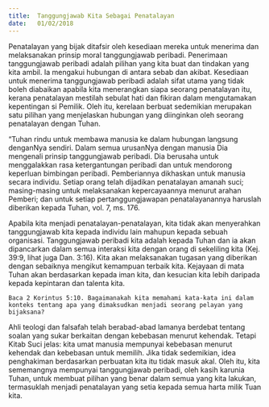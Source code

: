 ```yaml
---
title:  Tanggungjawab Kita Sebagai Penatalayan
date:   01/02/2018
---
```


Penatalayan yang bijak ditafsir oleh kesediaan mereka untuk menerima dan melaksanakan prinsip moral tanggungjawab peribadi. Penerimaan tanggungjawab peribadi adalah pilihan yang kita buat dan tindakan yang kita ambil. Ia mengakui hubungan di antara sebab dan akibat. Kesediaan untuk menerima tanggungjawab peribadi adalah sifat utama yang tidak boleh diabaikan apabila kita menerangkan siapa seorang penatalayan itu, kerana penatalayan mestilah sebulat hati dan fikiran dalam mengutamakan kepentingan si Pemilik.  Oleh itu, kerelaan berbuat sedemikian merupakan satu pilihan yang menjelaskan hubungan yang diinginkan oleh seorang penatalayan dengan Tuhan.

“Tuhan rindu untuk membawa manusia ke dalam hubungan langsung denganNya sendiri. Dalam semua urusanNya dengan manusia Dia mengenali prinsip tanggungjawab peribadi. Dia berusaha untuk menggalakkan rasa ketergantungan peribadi dan untuk mendorong keperluan bimbingan peribadi.  Pemberiannya dikhaskan untuk manusia secara individu.  Setiap orang telah dijadikan penatalayan amanah suci; masing-masing untuk melaksanakan kepercayaannya menurut arahan Pemberi; dan untuk setiap pertanggungjawapan penatalayanannya haruslah diberikan kepada Tuhan, vol. 7, ms. 176.

Apabila kita menjadi penatalayan-penatalayan, kita tidak akan menyerahkan tanggungjawab kita kepada individu lain mahupun kepada sebuah organisasi.  Tanggungjawab peribadi kita adalah kepada Tuhan dan ia akan dipancarkan dalam semua interaksi kita dengan orang di sekeliling kita (Kej. 39:9, lihat juga Dan. 3:16).  Kita akan melaksanakan tugasan yang diberikan dengan sebaiknya mengikut kemampuan terbaik kita.  Kejayaan di mata Tuhan akan berdasarkan kepada iman kita, dan kesucian kita lebih daripada kepada kepintaran dan talenta kita.

`Baca 2 Korintus 5:10. Bagaimanakah kita memahami kata-kata ini dalam konteks tentang apa yang dimaksudkan menjadi seorang pelayan yang bijaksana?`	

Ahli teologi dan falsafah telah berabad-abad lamanya berdebat tentang soalan yang sukar berkaitan dengan kebebasan menurut kehendak.  Tetapi Kitab Suci jelas: kita umat manusia mempunyai kebebasan menurut kehendak dan kebebasan untuk memilih.  Jika tidak sedemikian, idea penghakiman berdasarkan perbuatan kita itu tidak masuk akal.  Oleh itu, kita sememangnya mempunyai tanggungjawab peribadi, oleh kasih karunia Tuhan, untuk membuat pilihan yang benar dalam semua yang kita lakukan, termasuklah menjadi penatalayan yang setia kepada semua harta milik Tuan kita.
